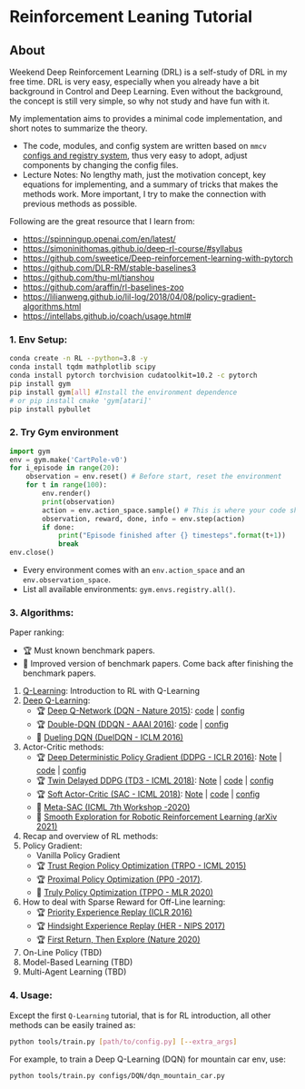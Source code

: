 # Reinforcement Leaning Tutorial

## About
Weekend Deep Reinforcement Learning (DRL) is a self-study of DRL in my free time. 
DRL is very easy, especially when you already have a bit background in Control and Deep Learning. 
Even without the background, the concept is still very simple, so why not study and have fun with it.

My implementation aims to provides a minimal code implementation, and short notes to summarize the theory.
+ The code, modules, and config system are written based on `mmcv` [configs and registry system](https://mmcv.readthedocs.io/en/latest/understand_mmcv.html), thus very easy to adopt, adjust components by changing the config files.
+ Lecture Notes: No lengthy math, just the motivation concept, key equations for implementing, and a summary of tricks that makes the methods work. More important, I try to make the connection with previous methods as possible. 

Following are the great resource that I learn from:
+ https://spinningup.openai.com/en/latest/
+ https://simoninithomas.github.io/deep-rl-course/#syllabus
+ https://github.com/sweetice/Deep-reinforcement-learning-with-pytorch
+ https://github.com/DLR-RM/stable-baselines3
+ https://github.com/thu-ml/tianshou
+ https://github.com/araffin/rl-baselines-zoo
+ https://lilianweng.github.io/lil-log/2018/04/08/policy-gradient-algorithms.html
+ https://intellabs.github.io/coach/usage.html#
### 1. Env Setup:
   
```bash 
conda create -n RL --python=3.8 -y
conda install tqdm mathplotlib scipy
conda install pytorch torchvision cudatoolkit=10.2 -c pytorch
pip install gym 
pip install gym[all] #Install the environment dependence
# or pip install cmake 'gym[atari]'
pip install pybullet
``` 

### 2. Try Gym environment
   
```python
import gym
env = gym.make('CartPole-v0')
for i_episode in range(20):
    observation = env.reset() # Before start, reset the environment 
    for t in range(100):
        env.render()            
        print(observation)
        action = env.action_space.sample() # This is where your code should return action
        observation, reward, done, info = env.step(action)
        if done:
            print("Episode finished after {} timesteps".format(t+1))
            break
env.close()
```

+ Every environment comes with an `env.action_space` and an `env.observation_space`.
+ List all available environments: `gym.envs.registry.all()`.

### 3. Algorithms:
Paper ranking:
   + :trophy: Must known benchmark papers. 
   + :rocket: Improved version of benchmark papers. Come back after finishing the benchmark papers.
   
1. [Q-Learning](configs/QLearning/ReadMe.md): Introduction to RL with Q-Learning
2. [Deep Q-Learning](configs/DQN/ReadMe.md): 
   + :trophy: [Deep Q-Network (DQN - Nature 2015)](https://www.nature.com/articles/nature14236):  [code](drl/models/agents/dqn.py) | [config](configs/DQN/dqn_mountain_car.py) 
   + :trophy: [Double-DQN (DDQN - AAAI 2016)](https://www.aaai.org/ocs/index.php/AAAI/AAAI16/paper/download/12389/11847): [code](drl/models/agents/double_dqn.py) | [config](configs/DQN/ddqn_mountain_car.py) 
   + :rocket: [Dueling DQN (DuelDQN - ICLM 2016)](http://proceedings.mlr.press/v48/wangf16.pdf)
3. Actor-Critic methods:
   + :trophy: [Deep Deterministic Policy Gradient (DDPG - ICLR 2016)](https://arxiv.org/abs/1509.02971): [Note](configs/DDPG/ReadMe.pdf) | [code](drl/models/agents/ddpg.py) | [config](configs/DDPG/ddpg_mountaincar_continuous.py)
   + :trophy: [Twin Delayed DDPG (TD3 - ICML 2018)](https://arxiv.org/abs/1802.09477): [Note](configs/TD3/ReadMe.pdf) | [code](drl/models/agents/td3.py) | [config](configs/TD3/td3_mountaincar_continuous.py)
   + :trophy: [Soft Actor-Critic (SAC - ICML 2018)](https://arxiv.org/abs/1812.05905): [Note](config/SAC/README.md) | [code](drl/models/agents/sac.py) | [config](configs/TD3/sac_mountaincar_continuous.py)
   + :rocket: [Meta-SAC (ICML 7th Workshop -2020)](https://arxiv.org/abs/2007.01932)
   + :rocket: [Smooth Exploration for Robotic Reinforcement Learning (arXiv 2021)](https://arxiv.org/abs/2005.05719)
4. Recap and overview of RL methods:
5. Policy Gradient:
   + Vanilla Policy Gradient 
   + :trophy: [Trust Region Policy Optimization (TRPO - ICML 2015)](https://arxiv.org/abs/1502.05477)
   + :trophy: [Proximal Policy Optimization (PP0 -2017)](https://arxiv.org/abs/1707.06347).
   + :rocket: [Truly Policy Optimization (TPPO - MLR 2020)](http://proceedings.mlr.press/v115/wang20b/wang20b.pdf)
6. How to deal with Sparse Reward for Off-Line learning:
   + :trophy: [Priority Experience Replay (ICLR 2016)](https://arxiv.org/abs/1511.05952)
   + :trophy: [Hindsight Experience Replay (HER - NIPS 2017)](https://arxiv.org/abs/1707.01495) 
   + :trophy: [First Return, Then Explore (Nature 2020)](https://arxiv.org/abs/2004.12919)
7. On-Line Policy (TBD) 
8. Model-Based Learning (TBD)
9. Multi-Agent Learning (TBD)
### 4. Usage:

Except the first `Q-Learning` tutorial, that is for RL introduction, all other methods can be easily trained as:

```bash
python tools/train.py [path/to/config.py] [--extra_args]
```
For example, to train a Deep Q-Learning (DQN) for mountain car env, use:
```bash
python tools/train.py configs/DQN/dqn_mountain_car.py
```
